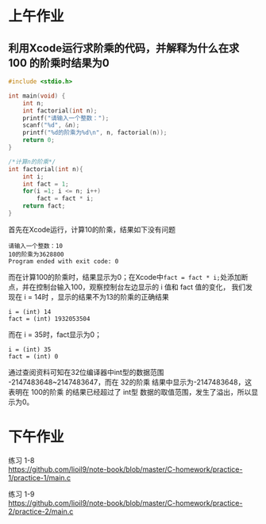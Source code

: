 # 上午作业
## 利用Xcode运行求阶乘的代码，并解释为什么在求 100 的阶乘时结果为0

```c
#include <stdio.h>

int main(void) {
    int n;
    int factorial(int n);
    printf("请输入一个整数：");
    scanf("%d", &n);
    printf("%d的阶乘为%d\n", n, factorial(n));
    return 0;
}

/*计算n的阶乘*/
int factorial(int n){
    int i;
    int fact = 1;
    for(i =1; i <= n; i++)
        fact = fact * i;
    return fact;
}
```
首先在Xcode运行，计算10的阶乘，结果如下没有问题  
```
请输入一个整数：10
10的阶乘为3628800
Program ended with exit code: 0
```

而在计算100的阶乘时，结果显示为0；在Xcode中`fact = fact * i;`处添加断点，并在控制台输入100，观察控制台左边显示的 i 值和 fact 值的变化，
我们发现在 i = 14时 ，显示的结果不为13的阶乘的正确结果
```
i = (int) 14
fact = (int) 1932053504
```
而在 i = 35时，fact显示为0；
```
i = (int) 35
fact = (int) 0
```
通过查阅资料可知在32位编译器中int型的数据范围 -2147483648~2147483647，而在 32的阶乘 结果中显示为-2147483648，这表明在 100的阶乘 的结果已经超过了 int型 数据的取值范围，发生了溢出，所以显示为0。

# 下午作业

练习 1-8  
https://github.com/lioil9/note-book/blob/master/C-homework/practice-1/practice-1/main.c

练习 1-9  
https://github.com/lioil9/note-book/blob/master/C-homework/practice-2/practice-2/main.c